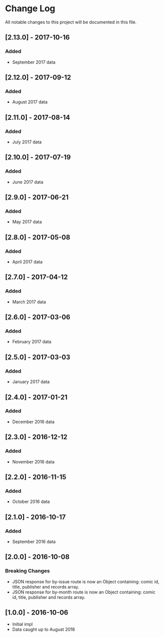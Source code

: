 # Change Log

All notable changes to this project will be documented in this file.

## [2.13.0] - 2017-10-16

### Added

- September 2017 data

## [2.12.0] - 2017-09-12

### Added

- August 2017 data

## [2.11.0] - 2017-08-14

### Added

- July 2017 data

## [2.10.0] - 2017-07-19

### Added

- June 2017 data

## [2.9.0] - 2017-06-21

### Added

- May 2017 data

## [2.8.0] - 2017-05-08

### Added

- April 2017 data

## [2.7.0] - 2017-04-12

### Added

- March 2017 data

## [2.6.0] - 2017-03-06

### Added

- February 2017 data

## [2.5.0] - 2017-03-03

### Added

- January 2017 data

## [2.4.0] - 2017-01-21

### Added

- December 2016 data

## [2.3.0] - 2016-12-12

### Added

- November 2016 data

## [2.2.0] - 2016-11-15

### Added

- October 2016 data

## [2.1.0] - 2016-10-17

### Added

- September 2016 data

## [2.0.0] - 2016-10-08

### Breaking Changes

- JSON response for by-issue route is now an Object containing: comic id, title, publisher and records array.
- JSON response for by-month route is now an Object containing: comic id, title, publisher and records array.

## [1.0.0] - 2016-10-06

- Initial impl
- Data caught up to August 2016
